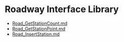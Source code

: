 # Roadway Interface Library

- [Road_GetStationCount.md](../Functions/Road_GetStationCount.md)
- [Road_GetStationPoint.md](../Functions/Road_GetStationPoint.md)
- [Road_InsertStation.md](../Functions/Road_InsertStation.md)
